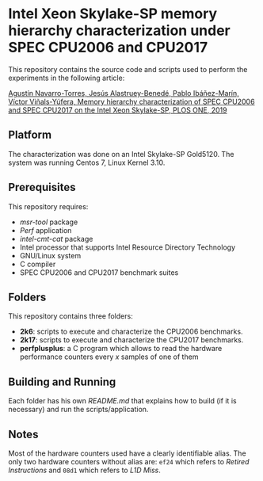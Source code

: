 # Intel Xeon Skylake-SP memory hierarchy characterization under SPEC CPU2006 and CPU2017

This repository contains the source code and scripts used to perform the experiments in the following article:

[Agustín Navarro-Torres, Jesús Alastruey-Benedé, Pablo Ibáñez-Marín, Víctor Viñals-Yúfera, Memory hierarchy characterization of SPEC CPU2006 and SPEC CPU2017 on the Intel Xeon Skylake-SP, PLOS ONE, 2019](https://journals.plos.org/plosone/article?id=10.1371/journal.pone.0220135)


## Platform

The characterization was done on an Intel Skylake-SP Gold5120.
The system was running Centos 7, Linux Kernel 3.10.


## Prerequisites

This repository requires:
* _msr-tool_ package
* _Perf_ application
* _intel-cmt-cat_ package
* Intel processor that supports Intel Resource Directory Technology
* GNU/Linux system
* C compiler
* SPEC CPU2006 and CPU2017 benchmark suites

## Folders

This repository contains three folders:
* **2k6**: scripts to execute and characterize the CPU2006 benchmarks.
* **2k17**: scripts to execute and characterize the CPU2017 benchmarks.
* **perfplusplus**: a C program which allows to read the hardware performance 
  counters every *x* samples of one of them

## Building and Running

Each folder has his own _README.md_ that explains how to build (if it is 
necessary) and run the scripts/application.

## Notes

Most of the hardware counters used have a clearly identifiable alias. The only
two hardware counters without alias are: `ef24` which refers to *Retired
Instructions* and `08d1` which refers to *L1D Miss*.
